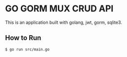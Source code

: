 # GO GORM MUX CRUD API

This is an application built with golang, jwt, gorm, sqlite3.

## How to Run

```bash
$ go run src/main.go
```